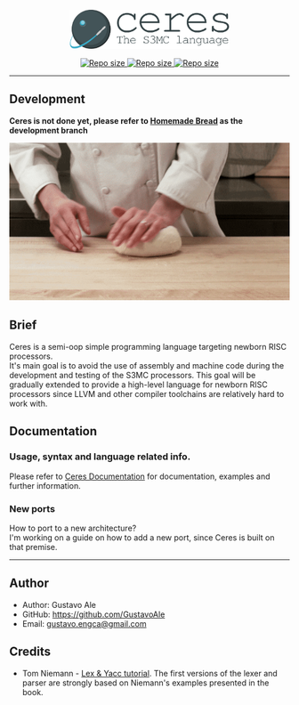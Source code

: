 <p align="center">
    <a href="#">
        <img src="assets/logo.png" height="70" alt="Ceres - The S3MC language">
    </a>
</p>

<p align="center">
    <a href="#">
    <img src="https://img.shields.io/github/repo-size/gustavoale/ceres-lang?style=for-the-badge"
    style="max-width:100%;" alt="Repo size">
    </a>
    <a href="/LICENSE">
        <img src="https://img.shields.io/github/license/gustavoale/ceres-lang?style=for-the-badge" style="max-width:100%;" alt="Repo size">
    </a>
    <a href="#">
    <img src="https://img.shields.io/github/last-commit/gustavoale/ceres-lang?style=for-the-badge" style="max-width:100%;" alt="Repo size">
    </a>
</p>

---
## Development

**Ceres is not done yet, please refer to [Homemade Bread](https://github.com/GustavoAle/ceres-lang/tree/homemade-bread) as the development branch**

<p align="center">
<img src="assets/homemade-bread.gif">
</p>

## Brief
Ceres is a semi-oop simple programming language targeting newborn RISC
processors.  
It's main goal is to avoid the use of assembly and machine code during the
development and testing of the S3MC processors. This goal will be gradually
extended to provide a high-level language for newborn RISC processors since LLVM
and other compiler toolchains are relatively hard to work with.

## Documentation
### Usage, syntax and language related info.
Please refer to [Ceres Documentation](https://gustavoale.github.io/ceres-lang-doc/site/)
for documentation, examples and further information.

### New ports
How to port to a new architecture?  
I'm working on a guide on how to add a new port, since Ceres is built on that premise.

---
## Author

* Author: Gustavo Ale
* GitHub: https://github.com/GustavoAle
* Email: gustavo.engca@gmail.com

## Credits

* Tom Niemann - [Lex & Yacc tutorial](https://www.epaperpress.com/lexandyacc/).
The first versions of the lexer and parser are strongly based on Niemann's
examples presented in the book.
